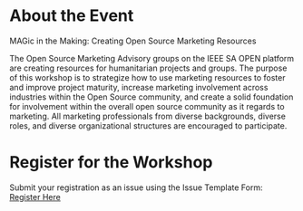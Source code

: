 # About the Event
MAGic in the Making: Creating Open Source Marketing Resources

The Open Source Marketing Advisory groups on the IEEE SA OPEN platform are creating resources for humanitarian projects and groups. The purpose of this workshop is to strategize how to use marketing resources to foster and improve project maturity, increase marketing involvement across industries within the Open Source community, and create a solid foundation for involvement within the overall open source community as it regards to marketing. All marketing professionals from diverse backgrounds, diverse roles, and diverse organizational structures are encouraged to participate.

# Register for the Workshop
Submit your registration as an issue using the Issue Template Form:
[Register Here](https://opensource.ieee.org/workshops/maymagworkshop/20210504-workshop-info/20210504-workshop-registration/-/issues/new?issuable_template=workshop-registration)
